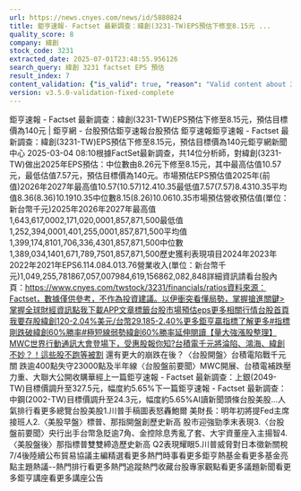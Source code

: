 ```yaml
---
url: https://news.cnyes.com/news/id/5880824
title: 鉅亨速報- Factset 最新調查：緯創(3231-TW)EPS預估下修至8.15元 ...
quality_score: 8
company: 緯創
stock_code: 3231
extracted_date: 2025-07-01T23:48:55.956126
search_query: 緯創 3231 factset EPS 預估
result_index: 7
content_validation: {"is_valid": true, "reason": "Valid content about 3231"}
version: v3.5.0-validation-fixed-complete
---
```


鉅亨速報 - Factset 最新調查：緯創(3231-TW)EPS預估下修至8.15元，預估目標價為140元 | 鉅亨網 - 台股預估‌‌鉅亨速報台股預估 鉅亨速報鉅亨速報 - Factset 最新調查：緯創(3231-TW)EPS預估下修至8.15元，預估目標價為140元鉅亨網新聞中心 2025-03-04 08:10‌根據FactSet最新調查，共14位分析師，對緯創(3231-TW)做出2025年EPS預估：中位數由8.26元下修至8.15元，其中最高估值10.57元，最低估值7.57元，預估目標價為140元。市場預估EPS預估值2025年(前值)2026年2027年最高值10.57(10.57)12.410.35最低值7.57(7.57)8.4310.35平均值8.36(8.36)10.1910.35中位數8.15(8.26)10.0610.35市場預估營收‌預估值(單位：新台幣千元)2025年2026年2027年最高值1,643,617,0002,171,020,0001,857,871,500最低值1,252,394,0001,401,255,0001,857,871,500平均值1,399,174,8101,706,336,4301,857,871,500中位數1,389,034,1401,671,789,7501,857,871,500歷史獲利表現項目2024年2023年2022年2021年EPS6.114.084.013.76營業收入(單位：新台幣千元)1,049,255,781867,057,007984,619,156862,082,848詳細資訊請看台股內頁：https://www.cnyes.com/twstock/3231/financials/ratios資料來源：Factset，數據僅供參考，不作為投資建議。以伊衝突看懂局勢，掌握搶進關鍵>掌握全球財經資訊點我下載APP文章標籤台股市場預估eps更多相關行情台股首頁我要存股緯創120-2.04%美元/台幣29.185-2.40%更多鉅亨贏指標了解更多#指標剛跌破緯創60%勝率#極短線弱勢緯創60%勝率延伸閱讀【量大強漲股整理】MWC世界行動通訊大會登場下，受惠股報你知?台積電千元將淪陷、鴻海、緯創不妙？！這些股不跑等被割 還有更大的崩跌在後？〈台股開盤〉台積電陷戰千元關 跌逾400點失守23000點及半年線〈台股盤前要聞〉MWC開展、台積電補跌壓力重、大聯大公開收購華經‌上一篇鉅亨速報 - Factset 最新調查：上銀(2049-TW)目標價調升至327.5元，幅度約5.65%下一篇鉅亨速報 - Factset 最新調查：中鋼(2002-TW)目標價調升至24.3元，幅度約5.65%‌‌AI讀新聞頭條台股美股...人氣排行看更多總覽台股美股1.川普手稿圖表怒轟鮑爾 美財長：明年初將提Fed主席接班人2.〈美股早盤〉標普、那指開盤創歷史新高 股市迎強勁季末表現3.〈台股盤前要聞〉央行出手台幣急貶逾7角、金控除息秀亂了套、大宇資董座入主揚智4.〈美股盤後〉那指標普雙雙締造歷史新高 Q2表現耀眼5.川普威脅對日本徵新關稅 7/4後陸續公布貿易協議‌主編精選看更多‌熱門時事看更多‌‌‌‌‌‌‌‌‌‌‌‌‌‌‌‌‌鉅亨熱基金看更多基金亮點主題熱議‌‌‌‌--‌‌‌‌熱門排行看更多熱門追蹤熱門收藏‌‌‌‌‌‌‌‌‌台股專家觀點看更多議題新聞看更多鉅亨講座看更多講座公告‌‌‌‌‌‌‌‌
